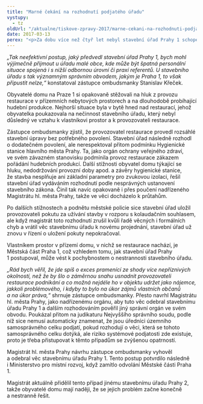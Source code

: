 ```yaml
---
title: "Marné čekání na rozhodnutí podjatého úřadu"
vystupy:
  - tz
oldUrl: "/aktualne/tiskove-zpravy-2017/marne-cekani-na-rozhodnuti-podjateho-uradu"
date: 2017-03-13
perex: "<p>Za dobu více než čtyř let nebyl stavební úřad Prahy 1 schopen efektivně zjednat nápravu v případě restaurace, která svým provozem porušovala kolaudační povolení a byla neustálým předmětem stížností obyvatel domu kvůli hluku. Podle zástupce ombudsmanky taková nečinnost alarmující. Upozornil také na možnou podjatost úředníků a zajistil, že záležitost bude řešit jiný úřad.</p>"
---
```


<!-- imported from the old website -->

<p><i>„Tak neefektivní postup, jaký předvedl stavební úřad Prahy 1, bych mohl výjimečně přijmout u úřadu malé obce, kde může být špatná personální situace spojená i s nižší odbornou úrovní či praxí referentů. U stavebního úřadu s tak významným správním obvodem, jakým je Praha 1, to však připustit nelze,“</i> konstatoval zástupce ombudsmanky Stanislav Křeček. </p> <p>Obyvatelé domu na Praze 1 si opakovaně stěžovali na hluk z provozu restaurace v přízemních nebytových prostorech a na dlouhodobě probíhající hudební produkce. Nejhorší situace byla v bytě hned nad restaurací, jehož obyvatelka poukazovala na nečinnost stavebního úřadu, který nebyl důsledný ve vztahu k vlastníkovi prostor a k provozovateli restaurace.</p> <p>Zástupce ombudsmanky zjistil, že provozovatel restaurace provedl rozsáhlé stavební úpravy bez potřebného povolení. Stavební úřad následně rozhodl o dodatečném povolení, ale nerespektoval přitom podmínku Hygienické stanice hlavního města Prahy. Ta, jako orgán ochrany veřejného zdraví, ve svém závazném stanovisku podmínila provoz restaurace zákazem pořádání hudebních produkcí. Další stížnosti obyvatel domu týkající se hluku, nedodržování provozní doby apod. a závěry hygienické stanice, že stavba nesplňuje ani základní parametry pro zvukovou izolaci, řešil stavební úřad vydáváním rozhodnutí podle nesprávných ustanovení stavebního zákona. Činil tak navíc opakovaně i přes poučení nadřízeného Magistrátu hl. města Prahy, takže ve věci docházelo k průtahům. </p> <p>Po dalších stížnostech a podnětu městské policie sice stavební úřad uložil provozovateli pokutu za užívání stavby v rozporu s kolaudačním souhlasem, ale když magistrát toto rozhodnutí zrušil kvůli řadě věcných i formálních chyb a vrátil věc stavebnímu úřadu k novému projednání, stavební úřad už znovu v řízení o uložení pokuty nepokračoval.</p> <p>Vlastníkem prostor v přízemí domu, v nichž se restaurace nachází, je Městská část Praha 1, což vzhledem tomu, jak stavební úřad Prahy 1 postupoval, může vést k pochybnostem o nestrannosti stavebního úřadu. </p> <p><i>„Rád bych věřil, že jde spíš o exces pramenící ze shody více nepříznivých okolností, než že by šlo o záměrnou snahu usnadnit provozovateli restaurace podnikání a co možná nejdéle ho v objektu udržet jako nájemce, jakkoli problémového, i kdyby to bylo na úkor zájmů vlastních občanů a na úkor práva,“</i> shrnuje zástupce ombudsmanky. Přesto navrhl Magistrátu hl. města Prahy, jako nadřízenému orgánu, aby tuto věc odebral stavebnímu úřadu Prahy 1 a dalším rozhodováním pověřil jiný správní orgán ve svém obvodu. Poukázal přitom na judikaturu Nejvyššího správního soudu, podle níž sice nemusí automaticky znamenat, že jsou úředníci územního samosprávného celku podjatí, pokud rozhodují o věci, která se tohoto samosprávného celku dotýká, ale riziko systémové podjatosti zde existuje, proto je třeba přistupovat k těmto případům se zvýšenou opatrností. </p> <p>Magistrát hl. města Prahy návrhu zástupce ombudsmanky vyhověl a odebral věc stavebnímu úřadu Prahy 1. Tento postup potvrdilo následně i Ministerstvo pro místní rozvoj, když zamítlo odvolání Městské části Praha 1. </p> <p>Magistrát aktuálně přidělil tento případ jinému stavebnímu úřadu Prahy 2, takže obyvatelé domu mají naději, že se jejich problém začne konečně a nestranně řešit.</p>
